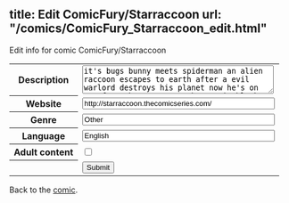 title: Edit ComicFury/Starraccoon
url: "/comics/ComicFury_Starraccoon_edit.html"
---
Edit info for comic ComicFury/Starraccoon

<form name="comic" action="http://gaepostmail.appspot.com/comic/" method="post">
<table class="comicinfo">
<tr>
<th>Description</th><td><textarea name="description" cols="40" rows="3">it's bugs bunny meets spiderman an alien raccoon escapes to earth after a evil warlord destroys his planet now he's on run from the goverment the men in black alien bounty hunters and the warlord himself</textarea></td>
</tr>
<tr>
<th>Website</th><td><input type="text" name="url" value="http://starraccoon.thecomicseries.com/" size="40"/></td>
</tr>
<tr>
<th>Genre</th><td><input type="text" name="genre" value="Other" size="40"/></td>
</tr>
<tr>
<th>Language</th><td><input type="text" name="language" value="English" size="40"/></td>
</tr>
<tr>
<th>Adult content</th><td><input type="checkbox" name="adult" value="adult" /></td>
</tr>
<tr>
<th></th><td>
<input type="hidden" name="comic" value="ComicFury_Starraccoon" />
<input type="submit" name="submit" value="Submit" />
</td>
</tr>
</table>
</form>

Back to the [comic](ComicFury_Starraccoon.html).
